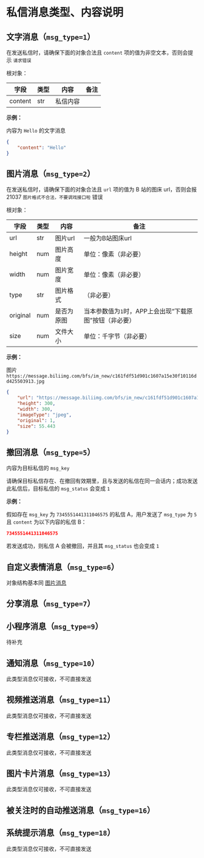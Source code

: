 # 私信消息类型、内容说明

## 文字消息（`msg_type=1`）

在发送私信时，请确保下面的对象合法且 `content` 项的值为非空文本，否则会提示 `请求错误`

根对象：

| 字段    | 类型 | 内容     | 备注 |
| ------- | ---- | -------- | ---- |
| content | str  | 私信内容 |      |

**示例：**

内容为 `Hello` 的文字消息

```json
{
    "content": "Hello"
}
```

## 图片消息（`msg_type=2`）

在发送私信时，请确保下面的对象合法且 `url` 项的值为 B 站的图床 url，否则会报 21037 `图片格式不合法，不要调戏接口啦` 错误

根对象：

| 字段     | 类型 | 内容       | 备注                      |
| -------- | ---- | ---------- | ------------------------- |
| url      | str  | 图片url    | 一般为B站图床url          |
| height   | num  | 图片高度   | 单位：像素（非必要）      |
| width    | num  | 图片宽度   | 单位：像素（非必要）      |
| type     | str  | 图片格式   | （非必要）                |
| original | num  | 是否为原图 | 当本参数值为`1`时，APP上会出现“下载原图”按钮（非必要） |
| size     | num  | 文件大小   | 单位：千字节（非必要）    |

**示例：**

图片 `https://message.biliimg.com/bfs/im_new/c161fdf51d901c1607a15e30f10116dd425503913.jpg`

```json
{
    "url": "https://message.biliimg.com/bfs/im_new/c161fdf51d901c1607a15e30f10116dd425503913.jpg",
    "height": 300,
    "width": 300,
    "imageType": "jpeg",
    "original": 1,
    "size": 55.443
}
```

## 撤回消息（`msg_type=5`）

内容为目标私信的 `msg_key`

请确保目标私信存在、在撤回有效期里，且与发送的私信在同一会话内；成功发送此私信后，目标私信的 `msg_status` 会变成 `1`

**示例：**

假如存在 `msg_key` 为 `7345551441311046575` 的私信 A，用户发送了 `msg_type` 为 `5` 且 `content` 为以下内容的私信 B：

```json
7345551441311046575
```

若发送成功，则私信 A 会被撤回，并且其 `msg_status` 也会变成 `1`

## 自定义表情消息（`msg_type=6`）

对象结构基本同 [图片消息](#图片消息msg_type2)

## 分享消息（`msg_type=7`）

## 小程序消息（`msg_type=9`）

待补充

## 通知消息（`msg_type=10`）

此类型消息仅可接收，不可直接发送


## 视频推送消息（`msg_type=11`）

此类型消息仅可接收，不可直接发送


## 专栏推送消息（`msg_type=12`）

此类型消息仅可接收，不可直接发送


## 图片卡片消息（`msg_type=13`）

此类型消息仅可接收，不可直接发送


## 被关注时的自动推送消息（`msg_type=16`）

## 系统提示消息（`msg_type=18`）

此类型消息仅可接收，不可直接发送
